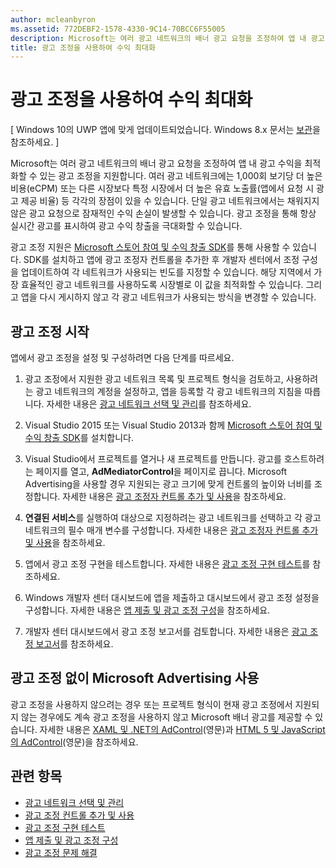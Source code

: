 ```yaml
---
author: mcleanbyron
ms.assetid: 772DEBF2-1578-4330-9C14-70BCC6F55005
description: Microsoft는 여러 광고 네트워크의 배너 광고 요청을 조정하여 앱 내 광고 수익을 최적화할 수 있는 광고 조정을 지원합니다.
title: 광고 조정을 사용하여 수익 최대화
---
```


#  광고 조정을 사용하여 수익 최대화


\[ Windows 10의 UWP 앱에 맞게 업데이트되었습니다. Windows 8.x 문서는 [보관](http://go.microsoft.com/fwlink/p/?linkid=619132)을 참조하세요. \]

Microsoft는 여러 광고 네트워크의 배너 광고 요청을 조정하여 앱 내 광고 수익을 최적화할 수 있는 광고 조정을 지원합니다. 여러 광고 네트워크에는 1,000회 보기당 더 높은 비용(eCPM) 또는 다른 시장보다 특정 시장에서 더 높은 유효 노출률(앱에서 요청 시 광고 제공 비율) 등 각각의 장점이 있을 수 있습니다. 단일 광고 네트워크에서는 채워지지 않은 광고 요청으로 잠재적인 수익 손실이 발생할 수 있습니다. 광고 조정을 통해 항상 실시간 광고를 표시하여 광고 수익 창출을 극대화할 수 있습니다.

광고 조정 지원은 [Microsoft 스토어 참여 및 수익 창출 SDK](http://aka.ms/store-em-sdk)를 통해 사용할 수 있습니다. SDK를 설치하고 앱에 광고 조정자 컨트롤을 추가한 후 개발자 센터에서 조정 구성을 업데이트하여 각 네트워크가 사용되는 빈도를 지정할 수 있습니다. 해당 지역에서 가장 효율적인 광고 네트워크를 사용하도록 시장별로 이 값을 최적화할 수 있습니다. 그리고 앱을 다시 게시하지 않고 각 광고 네트워크가 사용되는 방식을 변경할 수 있습니다.

## 광고 조정 시작


앱에서 광고 조정을 설정 및 구성하려면 다음 단계를 따르세요.

1.  광고 조정에서 지원한 광고 네트워크 목록 및 프로젝트 형식을 검토하고, 사용하려는 광고 네트워크의 계정을 설정하고, 앱을 등록할 각 광고 네트워크의 지침을 따릅니다. 자세한 내용은 [광고 네트워크 선택 및 관리](select-and-manage-your-ad-networks.md)를 참조하세요.

2.  Visual Studio 2015 또는 Visual Studio 2013과 함께 [Microsoft 스토어 참여 및 수익 창출 SDK](http://aka.ms/store-em-sdk)를 설치합니다.

3.  Visual Studio에서 프로젝트를 열거나 새 프로젝트를 만듭니다. 광고를 호스트하려는 페이지를 열고, **AdMediatorControl**을 페이지로 끕니다. Microsoft Advertising을 사용할 경우 지원되는 광고 크기에 맞게 컨트롤의 높이와 너비를 조정합니다. 자세한 내용은 [광고 조정자 컨트롤 추가 및 사용](add-and-use-the-ad-mediator-control.md)을 참조하세요.

4.  **연결된 서비스**를 실행하여 대상으로 지정하려는 광고 네트워크를 선택하고 각 광고 네트워크의 필수 매개 변수를 구성합니다. 자세한 내용은 [광고 조정자 컨트롤 추가 및 사용](add-and-use-the-ad-mediator-control.md)을 참조하세요.

5.  앱에서 광고 조정 구현을 테스트합니다. 자세한 내용은 [광고 조정 구현 테스트](test-your-ad-mediation-implementation.md)를 참조하세요.

6.  Windows 개발자 센터 대시보드에 앱을 제출하고 대시보드에서 광고 조정 설정을 구성합니다. 자세한 내용은 [앱 제출 및 광고 조정 구성](submit-your-app-and-configure-ad-mediation.md)을 참조하세요.

7.  개발자 센터 대시보드에서 광고 조정 보고서를 검토합니다. 자세한 내용은 [광고 조정 보고서](https://msdn.microsoft.com/library/windows/apps/mt148521)를 참조하세요.

## 광고 조정 없이 Microsoft Advertising 사용


광고 조정을 사용하지 않으려는 경우 또는 프로젝트 형식이 현재 광고 조정에서 지원되지 않는 경우에도 계속 광고 조정을 사용하지 않고 Microsoft 배너 광고를 제공할 수 있습니다. 자세한 내용은 [XAML 및 .NET의 AdControl](https://msdn.microsoft.com/library/mt313186.aspx)(영문)과 [HTML 5 및 JavaScript의 AdControl](https://msdn.microsoft.com/library/mt313130.aspx)(영문)을 참조하세요.

## 관련 항목

* [광고 네트워크 선택 및 관리](select-and-manage-your-ad-networks.md)
* [광고 조정 컨트롤 추가 및 사용](add-and-use-the-ad-mediator-control.md)
* [광고 조정 구현 테스트](test-your-ad-mediation-implementation.md)
* [앱 제출 및 광고 조정 구성](submit-your-app-and-configure-ad-mediation.md)
* [광고 조정 문제 해결](troubleshoot-ad-mediation.md)
 

 


<!--HONumber=May16_HO2-->


